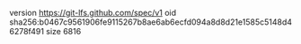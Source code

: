 version https://git-lfs.github.com/spec/v1
oid sha256:b0467c9561906fe9115267b8ae6ab6ecfd094a8d8d21e1585c5148d46278f491
size 6816

